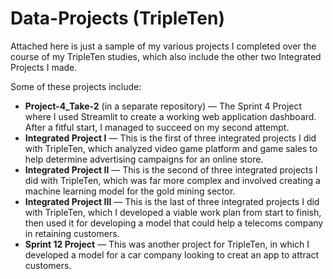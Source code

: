 # Data-Projects (TripleTen)
Attached here is just a sample of my various projects I completed over the course of my TripleTen studies, which also include the other two Integrated Projects I made.

Some of these projects include:

* **Project-4_Take-2** (in a separate repository) — The Sprint 4 Project where I used Streamlit to create a working web application dashboard. After a fitful start, I managed to succeed on my second attempt.
* **Integrated Project I** — This is the first of three integrated projects I did with TripleTen, which analyzed video game platform and game sales to help determine advertising campaigns for an online store.
* **Integrated Project II** — This is the second of three integrated projects I did with TripleTen, which was far more complex and involved creating a machine learning model for the gold mining sector.
* **Integrated Project III** — This is the last of three integrated projects I did with TripleTen, which I developed a viable work plan from start to finish, then used it for developing a model that could help a telecoms company in retaining customers.
* **Sprint 12 Project** — This was another project for TripleTen, in which I developed a model for a car company looking to creat an app to attract customers.
  
